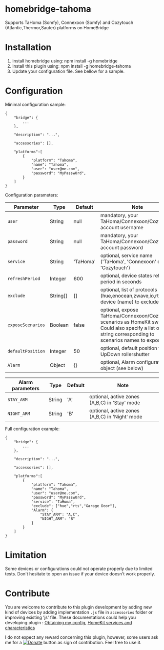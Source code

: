 # homebridge-tahoma

Supports TaHoma (Somfy), Connexoon (Somfy) and Cozytouch (Atlantic,Thermor,Sauter) platforms on HomeBridge

# Installation

1. Install homebridge using: npm install -g homebridge
2. Install this plugin using: npm install -g homebridge-tahoma
3. Update your configuration file. See bellow for a sample. 

# Configuration

Minimal configuration sample:
```
{
	"bridge": {
		...
	},

	"description": "...",

	"accessories": [],

	"platforms":[
		{
			"platform": "Tahoma",
			"name": "Tahoma",
			"user": "user@me.com",
			"password": "MyPassw0rd",
		}
	]
}
```

Configuration parameters:

| Parameter                  | Type			| Default		| Note                                                                                                                                                                  |
|----------------------------|----------|-----------|-----------------------------------------------------------------------------------------------------------------------------------------------------------------------|
| `user`               		   | String		| null			| mandatory, your TaHoma/Connexoon/Cozytouch account username                                                                                                                     |
| `password`             	   | String		| null			| mandatory, your TaHoma/Connexoon/Cozytouch account password                                                                                                                     |
| `service`              	   | String		| 'TaHoma'	| optional, service name ('TaHoma', 'Connexoon' or 'Cozytouch')																																																											|
| `refreshPeriod`            | Integer	| 600				| optional, device states refresh period in seconds							 																										 																										|
| `exclude`		               | String[]	| []				| optional, list of protocols (hue,enocean,zwave,io,rts) or device (name) to exclude																																										|
| `exposeScenarios`	         | Boolean	| false			| optional, expose TaHoma/Connexoon/Cozytouch scenarios as HomeKit switches. Could also specify a list of string corresponding to scenarios names to expose												|
| `defaultPosition`	         | Integer	| 50			| optional, default position for UpDown rollershutter												|
| `Alarm`		                 | Object		| {}				| optional, Alarm configuration object (see below)																											 																																|
                                                                     												     																 																																		 
| Alarm parameters           | Type			| Default		| Note                                                                                                                                                                  |
|----------------------------|----------|-----------|-----------------------------------------------------------------------------------------------------------------------------------------------------------------------|
| `STAY_ARM`               	 | String		| 'A'				| optional, active zones (A,B,C) in 'Stay' mode                                                                             																						|
| `NIGHT_ARM`             	 | String		| 'B'				| optional, active zones (A,B,C) in 'Night' mode                                                                          																							|


Full configuration example:
```
{
	"bridge": {
		...
	},

	"description": "...",

	"accessories": [],

	"platforms":[
		{
			"platform": "Tahoma",
			"name": "Tahoma",
			"user": "user@me.com",
			"password": "MyPassw0rd",
			"service": "TaHoma",
			"exclude": ["hue","rts","Garage Door"],
			"Alarm": {
				"STAY_ARM": "A,C",
				"NIGHT_ARM": "B"
			}
		}
	]
}
```

# Limitation

Some devices or configurations could not operate properly due to limited tests. Don't hesitate to open an issue if your device doesn't work properly.

# Contribute

You are welcome to contribute to this plugin development by adding new kind of devices by adding implementation `.js` file in `accessories` folder or improving existing 'js' file.
These documentations could help you developing plugin :
[Obtaining my config](http://home.dubocr.fr/tools/setup),
[HomeKit services and characteristics](https://github.com/KhaosT/HAP-NodeJS/blob/master/lib/gen/HomeKitTypes.js)

I do not expect any reward concerning this plugin, however, some users ask me for a [![Donate](https://img.shields.io/badge/Donate-PayPal-green.svg)](https://www.paypal.com/cgi-bin/webscr?cmd=_s-xclick&hosted_button_id=L4X489MG7FUCN) button as sign of contribution. Feel free to use it.
